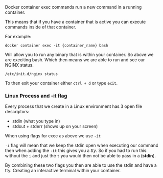 Docker container exec commands run a new command in a running container.

This means that if you have a container that is active you can execute commands inside of that container.

For example:

```shell
docker container exec -it {container_name} bash
```

Will allow you to run any binary that is within your container. So above we are execiting bash. Which then means we are able to run and see our NGINX status.

```shell
/etc/init.d/nginx status
```

To then exit your container either `ctrl + d` or type `exit`.

### Linux Process and  -it flag

Every process that we create in a Linux environment has 3 open file descriptors:

-  stdin (what you type in)
-  stdout + stderr (shows up on your screen)

When using flags for exec as above we use `-it` 

`-i` flag will mean that we keep the stdin open when executing our command
then when adding the `-it` this gives you a *tty*. So if you had to run this without the `i` and just the `t` you would then not be able to pass in a (**stdin**). 

By combining these two flags you then are able to use the stdin and have a tty. Creating an interactive terminal within your container.

